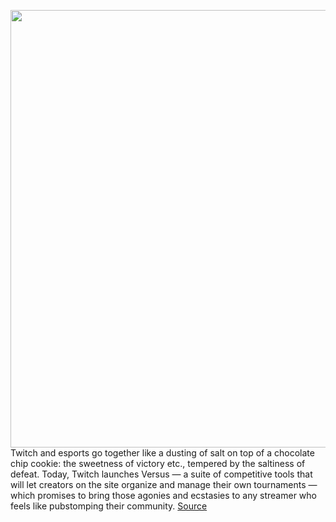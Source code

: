 <img src='https://cdn.vox-cdn.com/thumbor/aTJ2DfdA01E79sqV-NwT8RQIkg8=/0x0:2040x1360/1200x800/filters:focal(857x517:1183x843)/cdn.vox-cdn.com/uploads/chorus_image/image/67378681/acastro_200901_1777_twitch_0003.0.0.jpg' width='700px' /><br/>
Twitch and esports go together like a dusting of salt on top of a chocolate chip cookie: the sweetness of victory etc., tempered by the saltiness of defeat. Today, Twitch launches Versus — a suite of competitive tools that will let creators on the site organize and manage their own tournaments — which promises to bring those agonies and ecstasies to any streamer who feels like pubstomping their community.
<a href='https://www.theverge.com/2020/9/9/21428816/twitch-esports-tools-closed-beta-versus'> Source <a/>